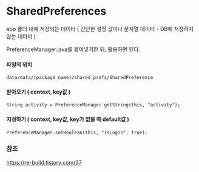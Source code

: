 # SharedPreferences
app 폴더 내에 저장되는 데이터 ( 간단한 설정 값이나 문자열 데이터 - DB에 저장하지 않는 데이터 )

PreferenceManager.java를 붙여넣기한 뒤, 활용하면 된다.

#### 파일의 위치
```
data/data/(package_name)/shared_prefs/SharedPreference
```


#### 받아오기  ( context, key값 )
```
String activity = PreferenceManager.getString(this, "activity");
```

#### 지정하기 ( context, key값, key가 없을 때 default값 )
```
PreferenceManager.setBoolean(this, "isLogin", true);
```



### 참조

https://re-build.tistory.com/37
